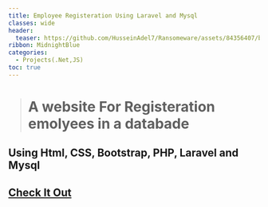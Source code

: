 ```yaml
---
title: Employee Registeration Using Laravel and Mysql
classes: wide
header:
  teaser: https://github.com/HusseinAdel7/Ransomeware/assets/84356407/bb4877f4-50b4-4bfd-90b2-da2fe671c527
ribbon: MidnightBlue
categories:
  - Projects(.Net,JS)
toc: true
---
```



> # A website For Registeration emolyees in a databade
## Using Html, CSS, Bootstrap, PHP, Laravel and Mysql
 
## [Check It Out ](https://github.com/HusseinAdel7/Employee_Registeration_Using_Laravel_and-Mysql/raw/main/laravel.mp4)
